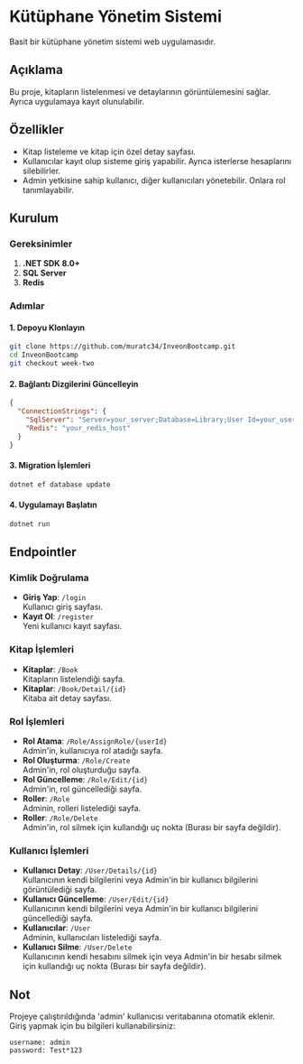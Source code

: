 # Kütüphane Yönetim Sistemi
Basit bir kütüphane yönetim sistemi web uygulamasıdır.

## Açıklama
Bu proje, kitapların listelenmesi ve detaylarının görüntülemesini sağlar. Ayrıca uygulamaya kayıt olunulabilir.

## Özellikler
- Kitap listeleme ve kitap için özel detay sayfası.
- Kullanıcılar kayıt olup sisteme giriş yapabilir. Ayrıca isterlerse hesaplarını silebilirler.
- Admin yetkisine sahip kullanıcı, diğer kullanıcıları yönetebilir. Onlara rol tanımlayabilir.

## Kurulum

### Gereksinimler

1. **.NET SDK 8.0+**  
2. **SQL Server**  
3. **Redis**  

### Adımlar
#### 1. Depoyu Klonlayın
```bash
git clone https://github.com/muratc34/InveonBootcamp.git
cd InveonBootcamp
git checkout week-two
````
#### 2. Bağlantı Dizgilerini Güncelleyin
```json
{
  "ConnectionStrings": {
    "SqlServer": "Server=your_server;Database=Library;User Id=your_user;Password=your_password;",
    "Redis": "your_redis_host"
  }
}
````
#### 3. Migration İşlemleri
```bash
dotnet ef database update
````
#### 4. Uygulamayı Başlatın
```bash
dotnet run
````

## Endpointler
### Kimlik Doğrulama
- **Giriş Yap**: `/login`  
  Kullanıcı giriş sayfası.
- **Kayıt Ol**: `/register`  
  Yeni kullanıcı kayıt sayfası.
 
### Kitap İşlemleri
- **Kitaplar**: `/Book`  
  Kitapların listelendiği sayfa.
- **Kitaplar**: `/Book/Detail/{id}`  
  Kitaba ait detay sayfası.

### Rol İşlemleri
- **Rol Atama**: `/Role/AssignRole/{userId}`  
  Admin'in, kullanıcıya rol atadığı sayfa.
- **Rol Oluşturma**: `/Role/Create`  
  Admin'in, rol oluşturduğu sayfa.
- **Rol Güncelleme**: `/Role/Edit/{id}`  
  Admin'in, rol güncellediği sayfa.
- **Roller**: `/Role`  
  Adminin, rolleri listelediği sayfa.
- **Roller**: `/Role/Delete`  
  Admin'in, rol silmek için kullandığı uç nokta (Burası bir sayfa değildir).

### Kullanıcı İşlemleri
- **Kullanıcı Detay**: `/User/Details/{id}`  
  Kullanıcının kendi bilgilerini veya Admin'in bir kullanıcı bilgilerini görüntülediği sayfa.
- **Kullanıcı Güncelleme**: `/User/Edit/{id}`  
  Kullanıcının kendi bilgilerini veya Admin'in bir kullanıcı bilgilerini güncellediği sayfa.
- **Kullanıcılar**: `/User`  
  Adminin, kullanıcıları listelediği sayfa.
- **Kullanıcı Silme**: `/User/Delete`  
  Kullanıcının kendi hesabını silmek için veya Admin'in bir hesabı silmek için kullandığı uç nokta (Burası bir sayfa değildir).

## Not
Projeye çalıştırıldığında 'admin' kullanıcısı veritabanına otomatik eklenir. Giriş yapmak için bu bilgileri kullanabilirsiniz:
```
username: admin
password: Test*123
```



